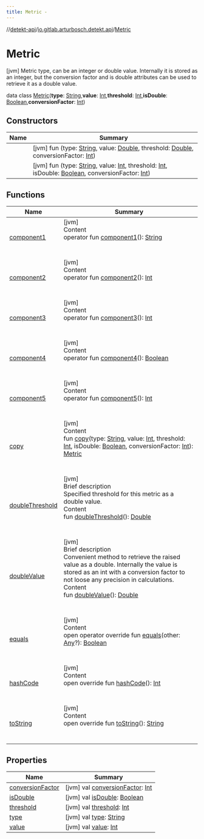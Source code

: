 ```yaml
---
title: Metric -
---
```

//[detekt-api](../../index.md)/[io.gitlab.arturbosch.detekt.api](../index.md)/[Metric](index.md)



# Metric  
 [jvm] Metric type, can be an integer or double value. Internally it is stored as an integer, but the conversion factor and is double attributes can be used to retrieve it as a double value.  
  
data class [Metric](index.md)(**type**: [String](https://kotlinlang.org/api/latest/jvm/stdlib/kotlin/-string/index.html),**value**: [Int](https://kotlinlang.org/api/latest/jvm/stdlib/kotlin/-int/index.html),**threshold**: [Int](https://kotlinlang.org/api/latest/jvm/stdlib/kotlin/-int/index.html),**isDouble**: [Boolean](https://kotlinlang.org/api/latest/jvm/stdlib/kotlin/-boolean/index.html),**conversionFactor**: [Int](https://kotlinlang.org/api/latest/jvm/stdlib/kotlin/-int/index.html))   


## Constructors  
  
|  Name|  Summary| 
|---|---|
| [<init>](-init-.md)|  [jvm] fun [<init>](-init-.md)(type: [String](https://kotlinlang.org/api/latest/jvm/stdlib/kotlin/-string/index.html), value: [Double](https://kotlinlang.org/api/latest/jvm/stdlib/kotlin/-double/index.html), threshold: [Double](https://kotlinlang.org/api/latest/jvm/stdlib/kotlin/-double/index.html), conversionFactor: [Int](https://kotlinlang.org/api/latest/jvm/stdlib/kotlin/-int/index.html))   <br>
| [<init>](-init-.md)|  [jvm] fun [<init>](-init-.md)(type: [String](https://kotlinlang.org/api/latest/jvm/stdlib/kotlin/-string/index.html), value: [Int](https://kotlinlang.org/api/latest/jvm/stdlib/kotlin/-int/index.html), threshold: [Int](https://kotlinlang.org/api/latest/jvm/stdlib/kotlin/-int/index.html), isDouble: [Boolean](https://kotlinlang.org/api/latest/jvm/stdlib/kotlin/-boolean/index.html), conversionFactor: [Int](https://kotlinlang.org/api/latest/jvm/stdlib/kotlin/-int/index.html))   <br>


## Functions  
  
|  Name|  Summary| 
|---|---|
| [component1](component1.md)| [jvm]  <br>Content  <br>operator fun [component1](component1.md)(): [String](https://kotlinlang.org/api/latest/jvm/stdlib/kotlin/-string/index.html)  <br><br><br>
| [component2](component2.md)| [jvm]  <br>Content  <br>operator fun [component2](component2.md)(): [Int](https://kotlinlang.org/api/latest/jvm/stdlib/kotlin/-int/index.html)  <br><br><br>
| [component3](component3.md)| [jvm]  <br>Content  <br>operator fun [component3](component3.md)(): [Int](https://kotlinlang.org/api/latest/jvm/stdlib/kotlin/-int/index.html)  <br><br><br>
| [component4](component4.md)| [jvm]  <br>Content  <br>operator fun [component4](component4.md)(): [Boolean](https://kotlinlang.org/api/latest/jvm/stdlib/kotlin/-boolean/index.html)  <br><br><br>
| [component5](component5.md)| [jvm]  <br>Content  <br>operator fun [component5](component5.md)(): [Int](https://kotlinlang.org/api/latest/jvm/stdlib/kotlin/-int/index.html)  <br><br><br>
| [copy](copy.md)| [jvm]  <br>Content  <br>fun [copy](copy.md)(type: [String](https://kotlinlang.org/api/latest/jvm/stdlib/kotlin/-string/index.html), value: [Int](https://kotlinlang.org/api/latest/jvm/stdlib/kotlin/-int/index.html), threshold: [Int](https://kotlinlang.org/api/latest/jvm/stdlib/kotlin/-int/index.html), isDouble: [Boolean](https://kotlinlang.org/api/latest/jvm/stdlib/kotlin/-boolean/index.html), conversionFactor: [Int](https://kotlinlang.org/api/latest/jvm/stdlib/kotlin/-int/index.html)): [Metric](index.md)  <br><br><br>
| [doubleThreshold](double-threshold.md)| [jvm]  <br>Brief description  <br>Specified threshold for this metric as a double value.  <br>Content  <br>fun [doubleThreshold](double-threshold.md)(): [Double](https://kotlinlang.org/api/latest/jvm/stdlib/kotlin/-double/index.html)  <br><br><br>
| [doubleValue](double-value.md)| [jvm]  <br>Brief description  <br>Convenient method to retrieve the raised value as a double. Internally the value is stored as an int with a conversion factor to not loose any precision in calculations.  <br>Content  <br>fun [doubleValue](double-value.md)(): [Double](https://kotlinlang.org/api/latest/jvm/stdlib/kotlin/-double/index.html)  <br><br><br>
| [equals](https://kotlinlang.org/api/latest/jvm/stdlib/kotlin/-any/equals.html)| [jvm]  <br>Content  <br>open operator override fun [equals](https://kotlinlang.org/api/latest/jvm/stdlib/kotlin/-any/equals.html)(other: [Any](https://kotlinlang.org/api/latest/jvm/stdlib/kotlin/-any/index.html)?): [Boolean](https://kotlinlang.org/api/latest/jvm/stdlib/kotlin/-boolean/index.html)  <br><br><br>
| [hashCode](https://kotlinlang.org/api/latest/jvm/stdlib/kotlin/-any/hash-code.html)| [jvm]  <br>Content  <br>open override fun [hashCode](https://kotlinlang.org/api/latest/jvm/stdlib/kotlin/-any/hash-code.html)(): [Int](https://kotlinlang.org/api/latest/jvm/stdlib/kotlin/-int/index.html)  <br><br><br>
| [toString](to-string.md)| [jvm]  <br>Content  <br>open override fun [toString](to-string.md)(): [String](https://kotlinlang.org/api/latest/jvm/stdlib/kotlin/-string/index.html)  <br><br><br>


## Properties  
  
|  Name|  Summary| 
|---|---|
| [conversionFactor](index.md#io.gitlab.arturbosch.detekt.api/Metric/conversionFactor/#/PointingToDeclaration/)|  [jvm] val [conversionFactor](index.md#io.gitlab.arturbosch.detekt.api/Metric/conversionFactor/#/PointingToDeclaration/): [Int](https://kotlinlang.org/api/latest/jvm/stdlib/kotlin/-int/index.html)   <br>
| [isDouble](index.md#io.gitlab.arturbosch.detekt.api/Metric/isDouble/#/PointingToDeclaration/)|  [jvm] val [isDouble](index.md#io.gitlab.arturbosch.detekt.api/Metric/isDouble/#/PointingToDeclaration/): [Boolean](https://kotlinlang.org/api/latest/jvm/stdlib/kotlin/-boolean/index.html)   <br>
| [threshold](index.md#io.gitlab.arturbosch.detekt.api/Metric/threshold/#/PointingToDeclaration/)|  [jvm] val [threshold](index.md#io.gitlab.arturbosch.detekt.api/Metric/threshold/#/PointingToDeclaration/): [Int](https://kotlinlang.org/api/latest/jvm/stdlib/kotlin/-int/index.html)   <br>
| [type](index.md#io.gitlab.arturbosch.detekt.api/Metric/type/#/PointingToDeclaration/)|  [jvm] val [type](index.md#io.gitlab.arturbosch.detekt.api/Metric/type/#/PointingToDeclaration/): [String](https://kotlinlang.org/api/latest/jvm/stdlib/kotlin/-string/index.html)   <br>
| [value](index.md#io.gitlab.arturbosch.detekt.api/Metric/value/#/PointingToDeclaration/)|  [jvm] val [value](index.md#io.gitlab.arturbosch.detekt.api/Metric/value/#/PointingToDeclaration/): [Int](https://kotlinlang.org/api/latest/jvm/stdlib/kotlin/-int/index.html)   <br>

